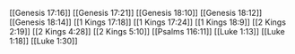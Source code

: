 [[Genesis 17:16]]
[[Genesis 17:21]]
[[Genesis 18:10]]
[[Genesis 18:12]]
[[Genesis 18:14]]
[[1 Kings 17:18]]
[[1 Kings 17:24]]
[[1 Kings 18:9]]
[[2 Kings 2:19]]
[[2 Kings 4:28]]
[[2 Kings 5:10]]
[[Psalms 116:11]]
[[Luke 1:13]]
[[Luke 1:18]]
[[Luke 1:30]]
